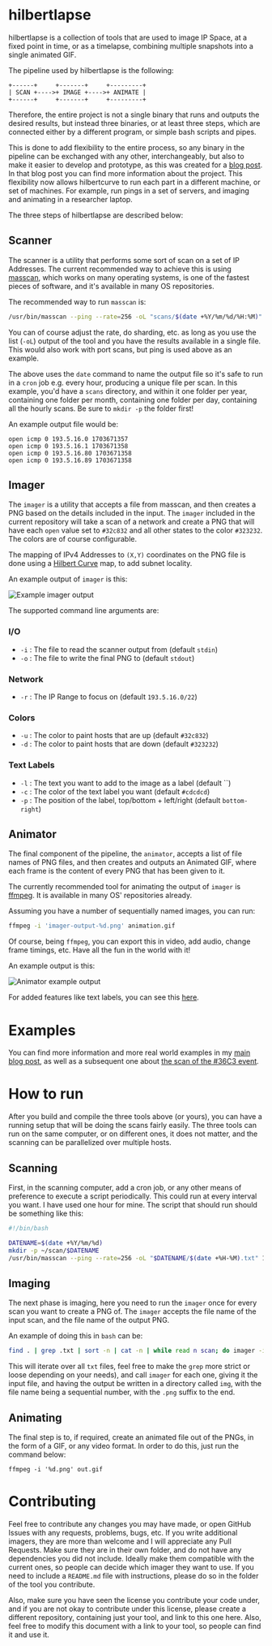 # hilbertlapse

hilbertlapse is a collection of tools that are used to image IP Space, at a
fixed point in time, or as a timelapse, combining multiple snapshots into a
single animated GIF.

The pipeline used by hilbertlapse is the following:

```
+------+     +-------+     +---------+
| SCAN +---->+ IMAGE +---->+ ANIMATE |
+------+     +-------+     +---------+
```

Therefore, the entire project is not a single binary that runs and outputs the
desired results, but instead three binaries, or at least three steps, which are
connected either by a different program, or simple bash scripts and pipes.

This is done to add flexibility to the entire process, so any binary in the
pipeline can be exchanged with any other, interchangeably, but also to make it
easier to develop and prototype, as this was created for a [blog
post](https://blog.daknob.net/mapping-the-greek-inet-oct-19/). In that blog
post you can find more information about the project. This flexibility now
allows hilbertcurve to run each part in a different machine, or set of
machines. For example, run pings in a set of servers, and imaging and animating
in a researcher laptop.

The three steps of hilbertlapse are described below:

## Scanner

The scanner is a utility that performs some sort of scan on a set of IP
Addresses. The current recommended way to achieve this is using
[masscan](https://github.com/robertdavidgraham/masscan), which works on many
operating systems, is one of the fastest pieces of software, and it's available
in many OS repositories.

The recommended way to run `masscan` is:

```bash
/usr/bin/masscan --ping --rate=256 -oL "scans/$(date +%Y/%m/%d/%H:%M)" 193.5.16.0/22 2>/dev/null > /dev/null
```

You can of course adjust the rate, do sharding, etc. as long as you use the
list (`-oL`) output of the tool and you have the results available in a single
file.  This would also work with port scans, but ping is used above as an
example.

The above uses the `date` command to name the output file so it's safe to run
in a `cron` job e.g. every hour, producing a unique file per scan. In this
example, you'd have a `scans` directory, and within it one folder per year,
containing one folder per month, containing one folder per day, containing all
the hourly scans. Be sure to `mkdir -p` the folder first!

An example output file would be:

```
open icmp 0 193.5.16.0 1703671357
open icmp 0 193.5.16.1 1703671358
open icmp 0 193.5.16.80 1703671358
open icmp 0 193.5.16.89 1703671358
```

## Imager

The `imager` is a utility that accepts a file from masscan, and then creates a
PNG based on the details included in the input. The `imager` included in the
current repository will take a scan of a network and create a PNG that will
have each `open` value set to `#32c832` and all other states to the color
`#323232`.  The colors are of course configurable.

The mapping of IPv4 Addresses to `(X,Y)` coordinates on the PNG file is done
using a [Hilbert Curve](https://en.wikipedia.org/wiki/Hilbert_curve) map, to
add subnet locality.

An example output of `imager` is this:

![Example imager
output](https://blog.daknob.net/content/images/2019/11/04/uoc.png)

The supported command line arguments are:

### I/O

* `-i` : The file to read the scanner output from (default `stdin`)
* `-o` : The file to write the final PNG to (default `stdout`)

### Network

* `-r` : The IP Range to focus on (default `193.5.16.0/22`)

### Colors

* `-u` : The color to paint hosts that are up (default `#32c832`)
* `-d` : The color to paint hosts that are down (default `#323232`)

### Text Labels

* `-l` : The text you want to add to the image as a label (default ``)
* `-c` : The color of the text label you want (default `#cdcdcd`)
* `-p` : The position of the label, top/bottom + left/right (default `bottom-right`)

## Animator

The final component of the pipeline, the `animator`, accepts a list of file
names of PNG files, and then creates and outputs an Animated GIF, where each
frame is the content of every PNG that has been given to it.

The currently recommended tool for animating the output of `imager` is
[ffmpeg](https://ffmpeg.org/). It is available in many OS' repositories
already.

Assuming you have a number of sequentially named images, you can run:

```bash
ffmpeg -i 'imager-output-%d.png' animation.gif
```

Of course, being `ffmpeg`, you can export this in video, add audio, change
frame timings, etc. Have all the fun in the world with it!

An example output is this:

![Animator example
output](https://blog.daknob.net/content/images/2020/01/03/36C3.gif)

For added features like text labels, you can see this
[here](https://daknob.net/dist/37c3/37c3.webm).

# Examples

You can find more information and more real world examples in my [main blog
post](https://blog.daknob.net/mapping-the-greek-inet-oct-19/), as well as a
subsequent one about [the scan of the #36C3
event](https://blog.daknob.net/mapping-36c3/).

# How to run

After you build and compile the three tools above (or yours), you can have a
running setup that will be doing the scans fairly easily. The three tools can
run on the same computer, or on different ones, it does not matter, and the
scanning can be parallelized over multiple hosts.

## Scanning

First, in the scanning computer, add a cron job, or any other means of
preference to execute a script periodically. This could run at every interval
you want. I have used one hour for mine. The script that should run should be
something like this:

```bash
#!/bin/bash

DATENAME=$(date +%Y/%m/%d)
mkdir -p ~/scan/$DATENAME
/usr/bin/masscan --ping --rate=256 -oL "$DATENAME/$(date +%H-%M).txt" 193.5.16.0/22,147.189.216.0/21 2>/dev/null > /dev/null
```

## Imaging

The next phase is imaging, here you need to run the `imager` once for every
scan you want to create a PNG of. The `imager` accepts the file name of the
input scan, and the file name of the output PNG.

An example of doing this in `bash` can be:

```bash
find . | grep .txt | sort -n | cat -n | while read n scan; do imager -i $scan -o img/$n.png -r 193.5.16.0/22; done
```

This will iterate over all `txt` files, feel free to make the `grep` more
strict or loose depending on your needs), and call `imager` for each one,
giving it the input file, and having the output be written in a directory
called `img`, with the file name being a sequential number, with the `.png`
suffix to the end.

## Animating

The final step is to, if required, create an animated file out of the PNGs, in
the form of a GIF, or any video format. In order to do this, just run the
command below:

```
ffmpeg -i '%d.png' out.gif
```

# Contributing

Feel free to contribute any changes you may have made, or open GitHub Issues
with any requests, problems, bugs, etc. If you write additional imagers, they
are more than welcome and I will appreciate any Pull Requests. Make sure they
are in their own folder, and do not have any dependencies you did not include.
Ideally make them compatible with the current ones, so people can decide which
imager they want to use.  If you need to include a `README.md` file with
instructions, please do so in the folder of the tool you contribute.

Also, make sure you have seen the license you contribute your code under, and
if you are not okay to contribute under this license, please create a different
repository, containing just your tool, and link to this one here. Also, feel
free to modify this document with a link to your tool, so people can find it
and use it.
